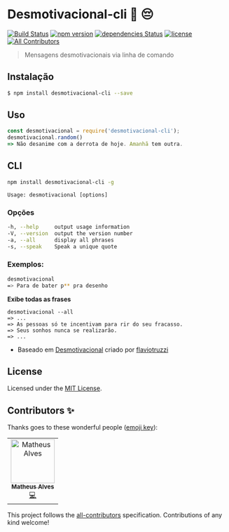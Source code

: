 # Desmotivacional-cli :speech_balloon: :pensive:
[![Build Status](https://travis-ci.org/welksonramos/desmotivacional-cli.svg?branch=master)](https://travis-ci.org/welksonramos/desmotivacional-cli) [![npm version](https://img.shields.io/npm/v/desmotivacional-cli.svg)](https://www.npmjs.com/package/desmotivacional-cli) [![dependencies Status](https://david-dm.org/welksonramos/desmotivacional-cli/status.svg)](https://david-dm.org/welksonramos/desmotivacional-cli) [![license](https://img.shields.io/npm/l/desmotivacional-cli.svg?style=flat)](https://raw.github.com/welksonramos/desmotivacional-cli/blob/master/LICENSE)<!-- ALL-CONTRIBUTORS-BADGE:START - Do not remove or modify this section -->
[![All Contributors](https://img.shields.io/badge/all_contributors-1-orange.svg?style=flat-square)](#contributors-)<!-- ALL-CONTRIBUTORS-BADGE:END -->

>  Mensagens desmotivacionais via linha de comando

## Instalação

 ```bash
 $ npm install desmotivacional-cli --save
 ```
  
## Uso

 ```js
const desmotivacional = require('desmotivacional-cli');
desmotivacional.random()
=> Não desanime com a derrota de hoje. Amanhã tem outra.
 ```
## CLI
 
 ```bash
 npm install desmotivacional-cli -g
 ```
 ```
 Usage: desmotivacional [options]
 ```
### Opções
 
 ```bash
 -h, --help     output usage information
 -V, --version  output the version number
 -a, --all      display all phrases
 -s, --speak    Speak a unique quote
 ```
### Exemplos:

```bash
desmotivacional
=> Para de bater p** pra desenho
```
**Exibe todas as frases**

```
desmotivacional --all
=> ...
=> As pessoas só te incentivam para rir do seu fracasso.
=> Seus sonhos nunca se realizarão.
=> ...
```

 * Baseado em [Desmotivacional](https://github.com/flaviotruzzi/desmotivacional) criado por [flaviotruzzi](https://github.com/flaviotruzzi)

## License
Licensed under the [MIT License](LICENSE).

## Contributors ✨

Thanks goes to these wonderful people ([emoji key](https://allcontributors.org/docs/en/emoji-key)):

<!-- ALL-CONTRIBUTORS-LIST:START - Do not remove or modify this section -->
<!-- prettier-ignore-start -->
<!-- markdownlint-disable -->
<table>
  <tr>
    <td align="center"><a href="https://theuves.me"><img src="https://avatars0.githubusercontent.com/u/10136242?v=4" width="100px;" alt="Matheus Alves"/><br /><sub><b>Matheus Alves</b></sub></a><br /><a href="https://github.com/welksonramos/desmotivaconal-cli/commits?author=theuves" title="Code">💻</a></td>
  </tr>
</table>

<!-- markdownlint-enable -->
<!-- prettier-ignore-end -->
<!-- ALL-CONTRIBUTORS-LIST:END -->

This project follows the [all-contributors](https://github.com/all-contributors/all-contributors) specification. Contributions of any kind welcome!